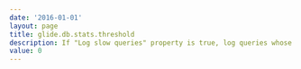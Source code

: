 ```yaml
---
date: '2016-01-01'
layout: page
title: glide.db.stats.threshold
description: If "Log slow queries" property is true, log queries whose execution takes longer than the following number of milliseconds (e.g. a value of 1000 = 1 second)
value: 0
---
```

